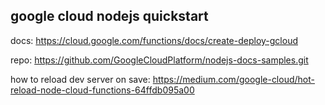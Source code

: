 ## google cloud nodejs quickstart

docs:
https://cloud.google.com/functions/docs/create-deploy-gcloud

repo:
https://github.com/GoogleCloudPlatform/nodejs-docs-samples.git

how to reload dev server on save:
https://medium.com/google-cloud/hot-reload-node-cloud-functions-64ffdb095a00
